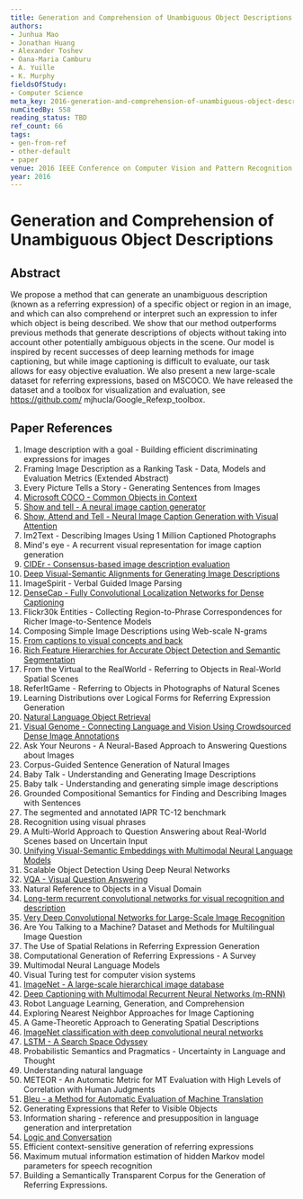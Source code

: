 ```yaml
---
title: Generation and Comprehension of Unambiguous Object Descriptions
authors:
- Junhua Mao
- Jonathan Huang
- Alexander Toshev
- Oana-Maria Camburu
- A. Yuille
- K. Murphy
fieldsOfStudy:
- Computer Science
meta_key: 2016-generation-and-comprehension-of-unambiguous-object-descriptions
numCitedBy: 558
reading_status: TBD
ref_count: 66
tags:
- gen-from-ref
- other-default
- paper
venue: 2016 IEEE Conference on Computer Vision and Pattern Recognition (CVPR)
year: 2016
---
```


# Generation and Comprehension of Unambiguous Object Descriptions

## Abstract

We propose a method that can generate an unambiguous description (known as a referring expression) of a specific object or region in an image, and which can also comprehend or interpret such an expression to infer which object is being described. We show that our method outperforms previous methods that generate descriptions of objects without taking into account other potentially ambiguous objects in the scene. Our model is inspired by recent successes of deep learning methods for image captioning, but while image captioning is difficult to evaluate, our task allows for easy objective evaluation. We also present a new large-scale dataset for referring expressions, based on MSCOCO. We have released the dataset and a toolbox for visualization and evaluation, see https://github.com/ mjhucla/Google_Refexp_toolbox.

## Paper References

1. Image description with a goal - Building efficient discriminating expressions for images
2. Framing Image Description as a Ranking Task - Data, Models and Evaluation Metrics (Extended Abstract)
3. Every Picture Tells a Story - Generating Sentences from Images
4. [Microsoft COCO - Common Objects in Context](2014-microsoft-coco-common-objects-in-context)
5. [Show and tell - A neural image caption generator](2015-show-and-tell-a-neural-image-caption-generator)
6. [Show, Attend and Tell - Neural Image Caption Generation with Visual Attention](2015-show-attend-and-tell-neural-image-caption-generation-with-visual-attention)
7. Im2Text - Describing Images Using 1 Million Captioned Photographs
8. Mind's eye - A recurrent visual representation for image caption generation
9. [CIDEr - Consensus-based image description evaluation](2015-cider-consensus-based-image-description-evaluation)
10. [Deep Visual-Semantic Alignments for Generating Image Descriptions](2017-deep-visual-semantic-alignments-for-generating-image-descriptions)
11. ImageSpirit - Verbal Guided Image Parsing
12. [DenseCap - Fully Convolutional Localization Networks for Dense Captioning](2016-densecap-fully-convolutional-localization-networks-for-dense-captioning)
13. Flickr30k Entities - Collecting Region-to-Phrase Correspondences for Richer Image-to-Sentence Models
14. Composing Simple Image Descriptions using Web-scale N-grams
15. [From captions to visual concepts and back](2015-from-captions-to-visual-concepts-and-back)
16. [Rich Feature Hierarchies for Accurate Object Detection and Semantic Segmentation](2014-rich-feature-hierarchies-for-accurate-object-detection-and-semantic-segmentation)
17. From the Virtual to the RealWorld - Referring to Objects in Real-World Spatial Scenes
18. ReferItGame - Referring to Objects in Photographs of Natural Scenes
19. Learning Distributions over Logical Forms for Referring Expression Generation
20. [Natural Language Object Retrieval](2016-natural-language-object-retrieval)
21. [Visual Genome - Connecting Language and Vision Using Crowdsourced Dense Image Annotations](2016-visual-genome-connecting-language-and-vision-using-crowdsourced-dense-image-annotations)
22. Ask Your Neurons - A Neural-Based Approach to Answering Questions about Images
23. Corpus-Guided Sentence Generation of Natural Images
24. Baby Talk - Understanding and Generating Image Descriptions
25. Baby talk - Understanding and generating simple image descriptions
26. Grounded Compositional Semantics for Finding and Describing Images with Sentences
27. The segmented and annotated IAPR TC-12 benchmark
28. Recognition using visual phrases
29. A Multi-World Approach to Question Answering about Real-World Scenes based on Uncertain Input
30. [Unifying Visual-Semantic Embeddings with Multimodal Neural Language Models](2014-unifying-visual-semantic-embeddings-with-multimodal-neural-language-models)
31. Scalable Object Detection Using Deep Neural Networks
32. [VQA - Visual Question Answering](2015-vqa-visual-question-answering)
33. Natural Reference to Objects in a Visual Domain
34. [Long-term recurrent convolutional networks for visual recognition and description](2015-long-term-recurrent-convolutional-networks-for-visual-recognition-and-description)
35. [Very Deep Convolutional Networks for Large-Scale Image Recognition](2015-very-deep-convolutional-networks-for-large-scale-image-recognition)
36. Are You Talking to a Machine? Dataset and Methods for Multilingual Image Question
37. The Use of Spatial Relations in Referring Expression Generation
38. Computational Generation of Referring Expressions - A Survey
39. Multimodal Neural Language Models
40. Visual Turing test for computer vision systems
41. [ImageNet - A large-scale hierarchical image database](2009-imagenet-a-large-scale-hierarchical-image-database)
42. [Deep Captioning with Multimodal Recurrent Neural Networks (m-RNN)](2015-deep-captioning-with-multimodal-recurrent-neural-networks-m-rnn)
43. Robot Language Learning, Generation, and Comprehension
44. Exploring Nearest Neighbor Approaches for Image Captioning
45. A Game-Theoretic Approach to Generating Spatial Descriptions
46. [ImageNet classification with deep convolutional neural networks](2012-imagenet-classification-with-deep-convolutional-neural-networks)
47. [LSTM - A Search Space Odyssey](2017-lstm-a-search-space-odyssey)
48. Probabilistic Semantics and Pragmatics - Uncertainty in Language and Thought
49. Understanding natural language
50. METEOR - An Automatic Metric for MT Evaluation with High Levels of Correlation with Human Judgments
51. [Bleu - a Method for Automatic Evaluation of Machine Translation](2002-bleu-a-method-for-automatic-evaluation-of-machine-translation)
52. Generating Expressions that Refer to Visible Objects
53. Information sharing - reference and presupposition in language generation and interpretation
54. [Logic and Conversation](2005-logic-and-conversation)
55. Efficient context-sensitive generation of referring expressions
56. Maximum mutual information estimation of hidden Markov model parameters for speech recognition
57. Building a Semantically Transparent Corpus for the Generation of Referring Expressions.
